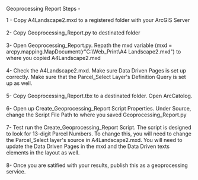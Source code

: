 Geoprocessing Report Steps -

1 - Copy A4Landscape2.mxd to a registered folder with your ArcGIS Server\
\
2-  Copy Geoprocessing_Report.py to destinated folder\
\
3-  Open Geoprocessing_Report.py. Repath the mxd variable (mxd = arcpy.mapping.MapDocument(r"C:\Web_Print\A4 Landscape2.mxd") to where    you copied A4Landscape2.mxd\
\
4- Check the A4Landscape2.mxd. Make sure Data Driven Pages is set up correctly. Make sure that the Parcel_Select Layer's Definition Query is set up as well.\
\
5- Copy Geoprocessing_Report.tbx to a destinated folder. Open ArcCatolog.\
\
6- Open up Create_Geoprocessing_Report Script Properties. Under Source, change the Script File Path to where you saved Geoprocessing_Report.py\
\
7- Test run the Create_Geoprocessing_Report Script. The script is designed to look for 13-digit Parcel Numbers. To change this, you will need to change the Parcel_Select layer's source in A4Landscape2.mxd. You will need to update the Data Driven Pages in the mxd and the Data Driven texts elements in the layout as well.\
\
8- Once you are satified with your results, publish this as a geoprocessing service.


